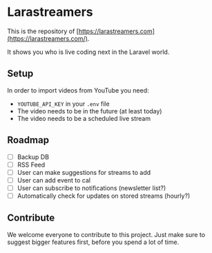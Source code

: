 # Larastreamers

This is the repository of [https://larastreamers.com](https://larastreamers.com/).

It shows you who is live coding next in the Laravel world.

## Setup

In order to import videos from  YouTube you need:

* `YOUTUBE_API_KEY` in your `.env` file
* The video needs to be in the future (at least today)
* The video needs to be a scheduled live stream

## Roadmap

* [ ] Backup DB
* [ ] RSS Feed
* [ ] User can make suggestions for streams to add
* [ ] User can add event to cal
* [ ] User can subscribe to notifications (newsletter list?)
* [ ] Automatically check for updates on stored streams (hourly?)

## Contribute

We welcome everyone to contribute to this project. Just make sure to suggest bigger features first, before you spend a lot of time.
